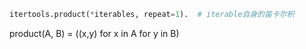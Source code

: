 ```python
itertools.product(*iterables, repeat=1).  # iterable自身的笛卡尔积
```
product(A, B) = ((x,y) for x in A for y in B)
